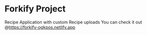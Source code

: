 # Forkify Project

Recipe Application with custom Recipe uploads
You can check it out @https://forkify-ogkpos.netlify.app
